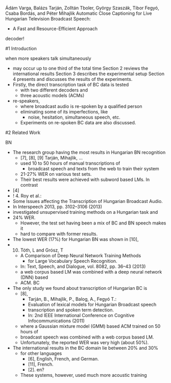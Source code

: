 Ádám Varga, Balázs Tarján, Zolltán Tboler, György Szaszák, Tibor Fegyó, Csaba
Bordás, and Péter Mihajlik
Automatic Close Captioning for Live Hungarian Television Broadcast Speech: 
 * A Fast and Resource-Efficient Approach

decoder!

#1 Introduction

when more speakers talk simultaneously
 * may occur up to one third of the total time
Section 2 reviews the international results 
Section 3 describes the experimental setup
Section 4 presents and discusses the results of the experiments. 
 * Firstly, the direct transcription task of BC data is tested 
   * with two different decoders and
   * three acoustic models (ACMs)
 * re-speakers, 
   * where broadcast audio is re-spoken by a qualified person 
   * eliminating some of its imperfections, like 
     * noise, hesitation, simultaneous speech, etc. 
   * Experiments on re-spoken BC data are also discussed.

#2 Related Work

BN
 * The research group having the most results in Hungarian BN recognition 
   * [7], [8], [9] Tarján, Mihajlik, ...
   * used 10 to 50 hours of manual transcriptions of 
     * broadcast speech and texts from the web to train their system 
   * 21-27% WER on various test sets. 
   * Their best results were achieved with subword based LMs. In contrast
 * [4] 
 *   ! 4. Roy et al.: 
   * Some Issues affecting the Transcription of Hungarian Broadcast Audio.
   * In Interspeech 2013, pp. 3102–3106 (2013)
   * investigated unsupervised training methods on a Hungarian task and
   * 24% WER. 
     * However, the test set having been a mix of BC and BN speech makes it
     * hard to compare with former results. 
 * The lowest WER (17%) for Hungarian BN was shown in [10], 
 * 10. Tóth, L and Grósz, T
   * A Comparison of Deep Neural Network Training Methods 
     * for Large Vocabulary Speech Recognition. 
   * In: Text, Speech, and Dialogue, vol.  8082, pp. 36–43 (2013)
   * a web corpus based LM was combined with a deep neural network (DNN) based
   * ACM.
BC
 * The only study we found about transcription of Hungarian BC is 
   * [8],
     * Tarján, B., Mihajlik, P., Balog, A., Fegyó T.: 
     * Evaluation of lexical models for Hungarian Broadcast speech
     * transcription and spoken term detection. 
     * In: 2nd IEEE International Conference on Cognitive Infocommunications (2011)
   * where a Gaussian mixture model (GMM) based ACM trained on 50 hours of
   * broadcast speech was combined with a web corpus based LM.
   * Unfortunately, the reported WER was very high (about 50%). 
 * The international results in the BC domain lie between 20% and 30% 
   * for other languages 
     * [6], English, French, and German.
     * [11], French.
     * [2]. en?
   * These systems, however, used much more acoustic training
